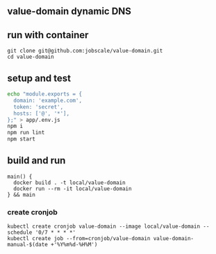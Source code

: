 ## value-domain dynamic DNS

## run with container
```
git clone git@github.com:jobscale/value-domain.git
cd value-domain
```

## setup and test
```bash
echo "module.exports = {
  domain: 'example.com',
  token: 'secret',
  hosts: ['@', '*'],
};" > app/.env.js
npm i
npm run lint
npm start
```

## build and run
```
main() {
  docker build . -t local/value-domain
  docker run --rm -it local/value-domain
} && main
```

### create cronjob
```
kubectl create cronjob value-domain --image local/value-domain --schedule '0/7 * * * *'
kubectl create job --from=cronjob/value-domain value-domain-manual-$(date +'%Y%m%d-%H%M')
```
